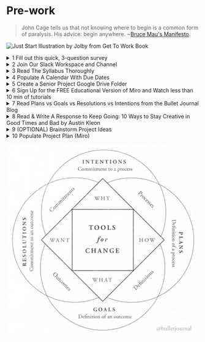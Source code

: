 # Pre-work

> John Cage tells us that not knowing where to begin is a common form of paralysis. His advice: begin anywhere. \~[Bruce Mau's Manifesto](https://www.massivechangenetwork.com/bruce-mau-manifesto).

![Just Start Illustration by Jolby from Get To Work Book](<.gitbook/assets/GETTOWORKBOOK\_Just Start (1).jpg>)

<details>

<summary>1 Fill out this quick, 3-question survey </summary>

You must use your NYU email to [see the survey](https://forms.gle/uZZ54MfA2tR91KCx8).

</details>

<details>

<summary>2 Join Our Slack Workspace and Channel</summary>

[Join our shared slack workspace](https://join.slack.com/t/idmseniorproj-krn6847/signup.) [https://idmspsp2022.slack.com](https://idmspsp2022.slack.com) with the other sections of IDM Senior Project with your nyu.edu email address.&#x20;

* **Join our specific class section channel (#duff),** as well as
* The **#student-lounge** is where you can interact with students from all six sections.
* The **#announcements-for-all-monday-section**s channel is where you will find announcements that apply to all four sections on Mondays.

Our slack workspace is not just for me. It's for you and the other senior project sections, too. **Let's make Slack one of our collective workspaces! Miro will be the other.** \
\
Free feel to share what has been helping you stay happy, healthy, or productive during this unprecedented time in our workspace slack channel (#student-lounge). Also share resources and references with each other. Also, interact with the students in the other sections in the #studentlounge channel. \
\
You can also direct message any student or faculty member from the four sections on slack. All classes are using the same slack workspace. You can also direct message more than one person at a time for group messages.

</details>

<details>

<summary>3 Read The Syllabus Thoroughly</summary>

* Read the [syllabus](syllabus.md) and be prepared to discuss and ask questions on first day of class.
* Please direct message De Angela on Slack if you find any broken links or typos in the syllabus.

</details>

<details>

<summary>4 Populate A Calendar With Due Dates</summary>

Populate a calendar (google, iCal, or analog) with due dates for this class, your other classes, and other commitments, even though dates may change.

</details>

<details>

<summary>5 Create a Senior Project Google Drive Folder</summary>

Create a google drive folder labeled "Senior Project SP22 your first and last name" and share with deangela.duff@nyu.edu (i.e. Senior Project SP22 De Angela Duff). Bookmark it! \
\
I highly recommend using [Toby for Chrome](https://chrome.google.com/webstore/detail/toby-for-chrome/hddnkoipeenegfoeaoibdmnaalmgkpip?hl=en) and [Toby Mini](https://chrome.google.com/webstore/detail/toby-mini/gfdcgfhkelkdmglklfbndgopaihmoeci?hl=en). You can organize your browser tabs in collections and with one click re-open multiple tabs at once.

</details>

<details>

<summary>6 Sign Up for the FREE Educational Version of Miro and Watch less than 10 min of tutorials</summary>

* We will be using Miro, a digital, collaborative whiteboarding tool. You do not need a Miro account to edit the board we'll be using, but I highly recommend that you sign up for a [FREE educational license](https://miro.com/education-whiteboard/2/)
* It's pretty intuitive to use. However, here is are some Miro tutorials if you are unfamiliar with the application.&#x20;

<!---->

* [How to create content in Miro](https://youtu.be/aHkUl-yUExE) (3 minute Youtube video)
* [Miro 101: Collaborating on a Board](https://youtu.be/Zc2c6HquANE) (< 3 minutes Youtube video)
* [How to Navigate Around A Miro Board](https://youtu.be/0olcwCD9-GM) (< 3 minutes Youtube video)

<!---->

* Hover over the toolbar to the left in Miro's interface to quickly get a sense of what each tool does.&#x20;
* The Comment tool looks like a quote. It's the 8th icon from the top of the left toolbar.
* The Zoom tool is in the bottom right hand corner of the interface. Hover over the percentage and you'll be able to see + and - signs. There are also key commands to zoom in and out (control + and - on the mac).&#x20;

</details>

<details>

<summary>7 Read Plans vs Goals vs Resolutions vs Intentions from the Bullet Journal Blog</summary>

[Plans vs Goals vs Resolutions vs Intentions](https://bulletjournal.com/blogs/bulletjournalist/resolutions\_vs\_intentions) from the Bullet Journal Blog

</details>

<details>

<summary>8 Read &#x26; Write A Response to Keep Going: 10 Ways to Stay Creative in Good Times and Bad by Austin Kleon</summary>

_Note: There are_ [_response guidelines outlined here_](assignments/responses.md)_._

* The reading is approximately 55 minutes. However, it's an easy and hopefully enjoyable read.
* You can find _Keep Going: 10 Ways to Stay Creative in Good Times and Bad_ by Austin Kleon [as an ebook on NYU's library website](pre-work.md#read-and-write-a-response-to-keep-going-10-ways-to-stay-creative-in-good-times-and-bad-by-austin-kle).&#x20;
* AFTER reading, write a [response](assignments/responses.md) in the #duff slack channel. Respond to 1 to 3 of the 10 tenets he outlines that resonate(s) with you. If the entire book doesn't resonate with you, discuss why.

</details>

<details>

<summary>9 (OPTIONAL) Brainstorm Project Ideas</summary>

* A few of you may already know what you want to do for your senior project. IF you are committed to your project, move on to step 10 of the pre-work: [project plan](project\_plan/). However, before you commit, make sure you read [**Welcome to Senior Project In Digital Media!**](https://deangela.gitbook.io/idm-senior-project-sp-2021-duff/syllabus#welcome-to-senior-project-in-digital-media) **AND** [**Your Commitment To Senior Project**](https://deangela.gitbook.io/idm-senior-project-sp-2021-duff/syllabus#your-commitment-to-senior-project) in the [syllabus](syllabus.md).
*   IF you need help coming up with ideas for your senior project, do one or more of the following brainstorming exercises BEFORE you complete the project plan. i.e. Take photos and/or screenshots OR write a [response](assignments/responses.md) depending on which is applicable), and upload your brainstorming exercises to a folder labeled "Pre-work" in your project documentation folder for your [end of semester deliverables](end\_of\_semester\_deliverables/).

    * [Free Writing, Word Lists & Mind Maps](brainstorming/free-writing-word-lists-and-mind-maps.md)
    * [SCAMPER Technique](http://www.mindtools.com/pages/article/newCT\_02.htm)
    * [Card Sorting Technique](brainstorming/card\_sorting.md)
    * [Storytelling Exercise](brainstorming/storytelling\_exercise.md)
    * Read or watch one or more of the [creativity resources](resources/creativity-resources.md) under "creativity" or "audio podcasts"
    * Browse one or more of the "inspiration" links in [creativity resources](resources/creativity-resources.md).



No worries if you are not able to populate yo

</details>

<details>

<summary>10 Populate Project Plan (Miro) </summary>

## Just Start! Think Progress Over Perfection!&#x20;

* Prepare your [project plan](project\_plan/) on this shared board for the entire class on [Miro](https://miro.com/app/board/uXjVOWb7kyo=/). Navigate to the frame labeled with your name.&#x20;
* Be prepared to discuss your project plan on the 1st day of class. Everybody should be ready to present on the first day of class.&#x20;
* You will have an opportunity to iterate it. So do the best you can for this first iteration.
* _Don't stress out about this. Explore and have fun!_&#x20;
* (OPTIONAL) [Brainstorm](brainstorming/) if you need to before you populate your project plan.

</details>

![Plans vs Goals vs Resolutions vs Intentions from the Bullet Journal Blog](<.gitbook/assets/bullet journal plans goals intentions (1).jpeg>)
